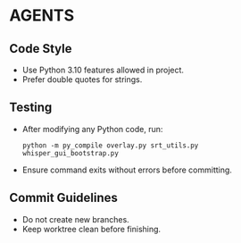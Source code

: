 # AGENTS

## Code Style
- Use Python 3.10 features allowed in project.
- Prefer double quotes for strings.

## Testing
- After modifying any Python code, run:
  ```
  python -m py_compile overlay.py srt_utils.py whisper_gui_bootstrap.py
  ```
- Ensure command exits without errors before committing.

## Commit Guidelines
- Do not create new branches.
- Keep worktree clean before finishing.
